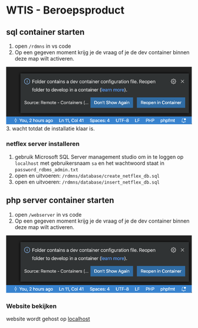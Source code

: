 # WTIS - Beroepsproduct

## sql container starten
1. open `/rdmns` in vs code
2. Op een gegeven moment krijg je de vraag of je de dev container binnen deze map wilt activeren.

![Folder containers a dev container configuration file.](img/Folder_contains_a_dev_configuration_file_Reopen_folder_to_develop_in_a_container.png)
3. wacht totdat de installatie klaar is.

### netflex server installeren
1. gebruik Microsoft SQL Server management studio om in te loggen op `localhost` met gebruikersnaam `sa` en het wachtwoord staat in `password_rdbms_admin.txt`
2. open en uitvoeren: `/rdmns/database/create_netflex_db.sql`
3. open en uitvoeren: `/rdmns/database/insert_netflex_db.sql`

## php server container starten
1. open `/webserver` in vs code
2. Op een gegeven moment krijg je de vraag of je de dev container binnen deze map wilt activeren.

![Folder containers a dev container configuration file.](img/Folder_contains_a_dev_configuration_file_Reopen_folder_to_develop_in_a_container.png)

### Website bekijken
website wordt gehost op [localhost](http://localhost)
